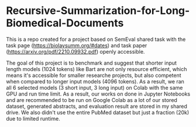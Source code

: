 # Recursive-Summarization-for-Long-Biomedical-Documents

This is a repo created for a project based on SemEval shared task with the task page (https://biolaysumm.org/#dates) and task paper (https://arxiv.org/pdf/2210.09932.pdf) openly accessible.

The goal of this project is to benchmark and suggest that shorter input length models (1024 tokens) like Bart are not only resource efficient, which means it's accessible for smaller researche projects, but also competent when compared to longer input models (4096 tokens). As a result, we ran all 6 selected models (3 short input, 3 long input) on Colab with the same GPU and run time limit. As a result, our works on done in Jupyter Notebooks and are recommended to be run on Google Colab as a lot of our stored dataset, generated abstracts, and evaluation result are stored in my shared drive. We also didn't use the entire PubMed dataset but just a fraction (20k) due to limited runtime. 
